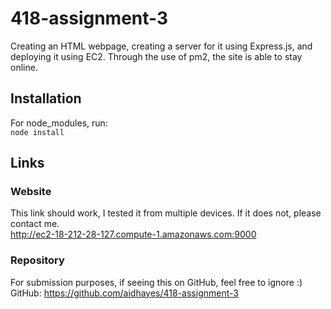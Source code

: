 # 418-assignment-3
Creating an HTML webpage, creating a server for it using Express.js, and deploying it using EC2. Through the use of pm2, the site is able to stay online.
## Installation
For node_modules, run:  
`node install`

## Links
### Website
This link should work, I tested it from multiple devices. If it does not, please contact me.  
http://ec2-18-212-28-127.compute-1.amazonaws.com:9000 
### Repository
For submission purposes, if seeing this on GitHub, feel free to ignore :)  
GitHub: https://github.com/aidhayes/418-assignment-3
